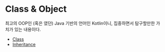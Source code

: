 # Class & Object

최고의 OOP인 (혹은 였던) Java 기반의 언어인 Kotlin이니, 집중하면서 탐구할만한 가치가 있는 내용이다.

- [Class](https://github.com/KyumKyum/Learning_Kotlin/tree/main/Class%20%26%20Object/Class.md)
- [Inheritance](https://github.com/KyumKyum/Learning_Kotlin/tree/main/Class%20%26%20Object/Inheritance.md)

